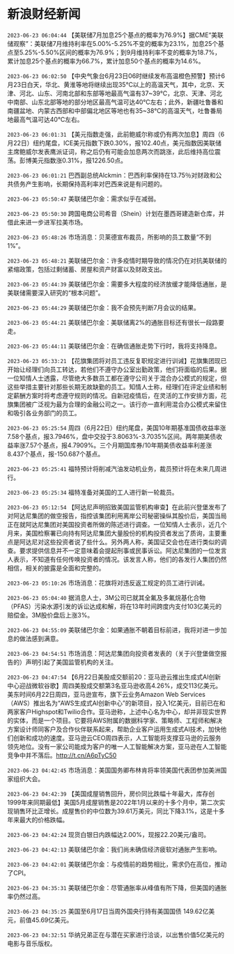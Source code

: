 # 新浪财经新闻
`2023-06-23 06:04:44` 【美联储7月加息25个基点的概率为76.9%】据CME“美联储观察”：美联储7月维持利率在5.00%-5.25%不变的概率为23.1%，加息25个基点至5.25%-5.50%区间的概率为76.9%；到9月维持利率不变的概率为18.7%，累计加息25个基点的概率为66.7%，累计加息50个基点的概率为14.6%。

`2023-06-23 06:02:50` 【中央气象台6月23日06时继续发布高温橙色预警】预计6月23日白天，华北、黄淮等地将继续出现35℃以上的高温天气，其中，北京、天津、河北、山东、河南北部和东部等地最高气温有37~39℃，北京、天津、河北中南部、山东北部等地的部分地区最高气温可达40℃左右；此外，新疆吐鲁番和南疆盆地、内蒙古西部和中部偏北地区等地也有35~38℃的高温天气，吐鲁番局地最高气温可达40℃左右。

`2023-06-23 06:01:31` 【美元指数走强，此前鲍威尔称或仍有两次加息】周四（6月22日）纽约尾盘，ICE美元指数下跌0.30%，报102.40点，美元指数因美联储主席鲍威尔发表鹰派证词，称之后仍有可能会加息两次而跳涨，此后维持高位震荡。彭博美元指数涨0.31%，报1226.50点。

`2023-06-23 06:01:21` 巴西副总统Alckmin：巴西利率保持在13.75％对财政和公共债务产生影响，长期保持高利率对巴西来说是有问题的。

`2023-06-23 05:50:47` 美联储巴尔金：需求似乎在减弱。

`2023-06-23 05:50:30` 跨国电商公司希音（Shein）计划在墨西哥建造新仓库，并借此来进一步进军拉美市场。

`2023-06-23 05:48:26` 市场消息：贝莱德宣布裁员，所影响的员工数量“不到1%”。

`2023-06-23 05:48:21` 美联储巴尔金：许多疫情时期导致的情况仍在对抗美联储的紧缩政策，包括过剩储蓄、房屋和资产财富以及财政支出。

`2023-06-23 05:44:39` 美联储巴尔金：需要多大程度的经济放缓才能降低通胀，是美联储需要深入研究的“根本问题”。

`2023-06-23 05:44:29` 美联储巴尔金：我不会预先判断7月会议的结果。

`2023-06-23 05:44:21` 美联储巴尔金：美联储离2%的通胀目标还有很长一段路要走。

`2023-06-23 05:44:11` 美联储巴尔金：在确信通胀走势下行时，我将支持降息。

`2023-06-23 05:33:21` 【花旗集团将对员工违反复职规定进行训诫】花旗集团现已开始让经理们向员工转达，若他们不遵守办公室出勤政策，他们将面临的后果。据一位知情人士透露，尽管绝大多数员工都在遵守公司关于混合办公模式的规定，但这些举措主要针对那些长期无故缺勤的员工。知情人士称，经理们在评定业绩和制定薪酬方案时将考虑遵守规则的情况。自新冠疫情后，在灵活的工作安排方面，花旗集团被广泛视为最为合理的金融公司之一。该行亦一直利用混合办公模式来留住和吸引各业务部门的员工。

`2023-06-23 05:25:54` 周四（6月22日）纽约尾盘，美国10年期基准国债收益率涨7.58个基点，报3.7946%，盘中交投于3.8063%-3.7035%区间。两年期美债收益率涨7.57个基点，报4.7909%。三个月期国库券/10年期美债收益率利差涨8.437个基点，报-150.687个基点。

`2023-06-23 05:25:41` 福特预计将削减汽油发动机业务，裁员预计将在未来几周进行。

`2023-06-23 05:25:34` 福特准备对美国的工人进行新一轮裁员。

`2023-06-23 05:12:54` 【阿达尼声明招致美国监管机构审查】在此前兴登堡发布了对阿达尼集团的做空报告，指控该集团利用离岸公司秘密操纵其股价后，美国当局正在就阿达尼集团对美国投资者所做的陈述进行调查。一位知情人士表示，近几个月来，美国检察署已向持有阿达尼集团大量股份的机构投资者发出了质询，主要重点是阿达尼对这些投资者说了些什么。另外两人称，美国证交会也在进行类似的调查。要求提供信息并不一定意味着会提起刑事或民事诉讼。阿达尼集团的一位发言人表示，不知道有任何传唤投资者的情况。该发言人称，他们的各发行人集团仍然相信，相关的披露是全面和完整的。

`2023-06-23 05:10:26` 市场消息：花旗将对违反返工规定的员工进行训诫。

`2023-06-23 05:04:40` 据消息人士，3M公司已就其全氟及多氟烷基化合物（PFAS）污染水源引发的诉讼达成和解，将在13年时间跨度内支付103亿美元的赔偿金。3M股价盘后上涨3%。

`2023-06-23 04:55:09` 美联储巴尔金：如果通胀不朝着目标前进，我将对进一步加息的做法感到满意。

`2023-06-23 04:54:51` 市场消息：阿达尼集团向投资者发表的（关于兴登堡做空报告的）声明引起了美国监管机构的关注。

`2023-06-23 04:47:54` 【6月22日美股成交额前20：亚马逊云推出生成式AI创新中心迎战微软谷歌】周四美股成交额第3名亚马逊收高4.26%，成交113亿美元。美东时间6月22日周四，亚马逊宣布，旗下云业务Amazon Web Services（AWS）推出名为“AWS生成式AI创新中心”的新项目，投入1亿美元，目前已在和两家客户Highspot和Twilio合作。亚马逊称，上述中心名为中心，却并非现实世界的实体，而是一个项目。它要将AWS附属的数据科学家、策略师、工程师和解决方案设计师同客户及合作伙伴联系起来，帮助企业客户运用生成式AI技术，加快他们创新和成功的速度。亚马逊云CEO周四表示，人工智能将支撑亚马逊的云服务领先地位。没有一家公司能成为客户的唯一人工智能解决方案，亚马逊在人工智能竞争中并不落后。http://t.cn/A6pTyC50

`2023-06-23 04:42:45` 市场消息：美国国务卿布林肯将率领美国代表团参加美洲国家组织大会。

`2023-06-23 04:42:39` 【美国成屋销售回升，房价同比跌幅十年最大，库存创1999年来同期最低】美国5月成屋销售是2022年1月以来的十多个月中，第二次实现销售环比正增长。成屋售价的中位数为39.61万美元，同比下降3.1%，这是十多年来最大的价格跌幅。

`2023-06-23 04:42:24` 现货白银日内跌幅达2.00%，现报22.20美元/盎司。

`2023-06-23 04:42:13` 美联储巴尔金：我们尚未确信经济疲软对通胀产生影响。

`2023-06-23 04:42:01` 美联储巴尔金：与疫情前的趋势相比，需求仍在高位，推动了CPI。

`2023-06-23 04:35:31` 美联储巴尔金：尽管通胀率从峰值有所下降，但美国的通胀率仍然过高。

`2023-06-23 04:35:25` 美国至6月17日当周外国央行持有美国国债 149.62亿美元，前值45.69亿美元。

`2023-06-23 04:32:51` 华纳兄弟正在与潜在买家进行洽谈，以出售价值5亿美元的电影与音乐版权。

